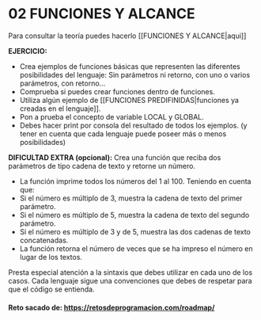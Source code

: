 # 02 FUNCIONES Y ALCANCE

Para consultar la teoría puedes hacerlo [[FUNCIONES Y ALCANCE|aqui]]

**EJERCICIO:**
- Crea ejemplos de funciones básicas que representen las diferentes posibilidades del lenguaje: Sin parámetros ni retorno, con uno o varios parámetros, con retorno...
- Comprueba si puedes crear funciones dentro de funciones.
- Utiliza algún ejemplo de [[FUNCIONES PREDIFINIDAS|funciones ya creadas en el lenguaje]].
- Pon a prueba el concepto de variable LOCAL y GLOBAL.
- Debes hacer print por consola del resultado de todos los ejemplos. (y tener en cuenta que cada lenguaje puede poseer más o menos posibilidades)

**DIFICULTAD EXTRA (opcional):**
Crea una función que reciba dos parámetros de tipo cadena de texto y retorne un número.
- La función imprime todos los números del 1 al 100. Teniendo en cuenta que:
- Si el número es múltiplo de 3, muestra la cadena de texto del primer parámetro.
- Si el número es múltiplo de 5, muestra la cadena de texto del segundo parámetro.
- Si el número es múltiplo de 3 y de 5, muestra las dos cadenas de texto concatenadas.
- La función retorna el número de veces que se ha impreso el número en lugar de los textos.

Presta especial atención a la sintaxis que debes utilizar en cada uno de los casos.
Cada lenguaje sigue una convenciones que debes de respetar para que el código se entienda.

#### Reto sacado de: https://retosdeprogramacion.com/roadmap/

